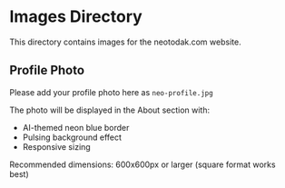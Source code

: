 # Images Directory

This directory contains images for the neotodak.com website.

## Profile Photo
Please add your profile photo here as `neo-profile.jpg`

The photo will be displayed in the About section with:
- AI-themed neon blue border
- Pulsing background effect
- Responsive sizing

Recommended dimensions: 600x600px or larger (square format works best)

